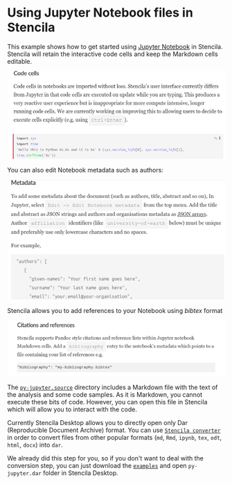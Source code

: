 # Using Jupyter Notebook files in Stencila

This example shows how to get started using [Jupyter Notebook](http://jupyter.org/) in Stencila. Stencila will retain the
interactive code cells and keep the Markdown cells editable.

![Code cells](img/jupyter-stencila2.png)

You can also edit Notebook metadata such as authors:

![metadata editing](img/jupyter-stencila3.png)

Stencila allows you to add references to your Notebook using *bibtex* format

![metadata editing](img/jupyter-stencila4.png)


The [`py-jupyter.source`](https://github.com/stencila/examples/tree/master/py-jupyter/py-jupyter.source) directory includes a Markdown file with the text of the analysis and some code samples. As it is Markdown, you cannot execute these bits of code. However,
you can open this file in Stencila which will allow you to interact with the code.

Currently Stencila Desktop allows you to directly open only Dar (Reproducible Document Archive) format. You can use [`Stencila converter`](https://github.com/stencila/convert)
in order to convert files from other popular formats (`md`, `Rmd`, `ipynb`, `tex`, `odt`, `html`, `docx`) into `dar`.

We already did this step for you, so if you don't want to deal with the conversion step, you can just download the [`examples`](https://github.com/stencila/examples/archive/master.zip) and open `py-jupyter.dar` folder in Stencila Desktop.
